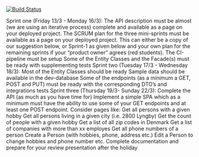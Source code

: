 [![Build Status](https://travis-ci.org/Gold-ish/CA2.svg?branch=master)](https://travis-ci.org/Gold-ish/CA2)

Sprint one (Friday 13/3 - Monday 16/3): 
The API description must be almost (we are using an iterative process) complete and available as a page on your deployed project.
The SCRUM plan for the three mini-sprints must be available as a page on your deployed project. This can either be a copy of our suggestion below, or Sprint-1 as given below and your own plan for the remaining sprints if your “product owner” agrees (red students).
The CI-pipeline must be setup
Some of the Entity Classes and the Facade(s) must be ready with supplementing tests
Sprint two (Tuesday 17/3 - Wednesday 18/3):
Most of the Entity Classes should be ready
Sample data should be available in the dev-database
Some of the endpoints (as a minimum a GET, POST and PUT) must be ready with the corresponding DTO’s and integrations tests
Sprint three (Thursday 19/3- Sunday 22/3):
Complete the API (as much as you have time for)
Implement a simple SPA which as a minimum must have the ability to use some of your GET endpoints and at least one POST endpoint. Consider pages like:
Get all persons with a given hobby
Get all persons living in a given city (i.e. 2800 Lyngby)
Get the count of people with a given hobby
Get a list of all zip codes in Denmark
Get a list of companies with more than xx employes
Get all phone numbers of a person
Create a Person (with hobbies, phone, address etc.)
Edit a Person to change hobbies and phone number etc.
Complete documentation and prepare for your review presentation after the holiday
